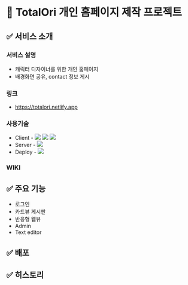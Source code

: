 # 🐥 TotalOri 개인 홈페이지 제작 프로젝트

<!-- 서비스 소개 (서비스 설명, 링크, 개발 언어) -->
## ✅ 서비스 소개

### 서비스 설명
* 캐릭터 디자이너를 위한 개인 홈페이지
* 배경화면 공유, contact 정보 게시

### 링크
* https://totalori.netlify.app

### 사용기술
* Client - <img src="https://img.shields.io/badge/HTML5-E34F26?style=flat-square&logo=HTML5&logoColor=white"/> <img src="https://img.shields.io/badge/CSS3-1572B6?style=flat-square&logo=CSS3&logoColor=white"/> <img src="https://img.shields.io/badge/JavaScript-F7DF1E?style=flat-square&logo=JavaScript&logoColor=black"/>
* Server - <img src="https://img.shields.io/badge/Firebase-FFCA28?style=flat-square&logo=Firebase&logoColor=black"/>
* Deploy - <img src="https://img.shields.io/badge/Netlify-00C7B7?style=flat-square&logo=Netlify&logoColor=white"/>

### WIKI

<!-- 주요 기능 (로그인, 게시글 등등..) -->
## ✅ 주요 기능
* 로그인
* 카드뷰 게시판
* 반응형 웹뷰
* Admin
* Text editor

<!-- 배포 (배포 방법 기술) -->
## ✅ 배포

<!-- 히스토리 (버전별 히스토리 링크 기술) -->
## ✅ 히스토리

<!-- DB 모델링, 기술 선정 이유,  -->